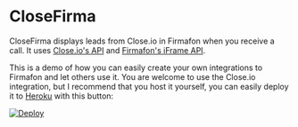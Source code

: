 CloseFirma
==========

CloseFirma displays leads from Close.io in Firmafon when you receive a call. It uses [Close.io's API](http://developer.close.io/) and [Firmafon's iFrame API](https://dev.firmafon.dk/iframe/).

This is a demo of how you can easily create your own integrations to Firmafon and let others use it. You are welcome to use the Close.io integration, but I recommend that you host it yourself, you can easily deploy it to [Heroku](https://www.heroku.com/) with this button:

[![Deploy](https://www.herokucdn.com/deploy/button.png)](https://heroku.com/deploy?template=https://github.com/stephenson/closefirma)
